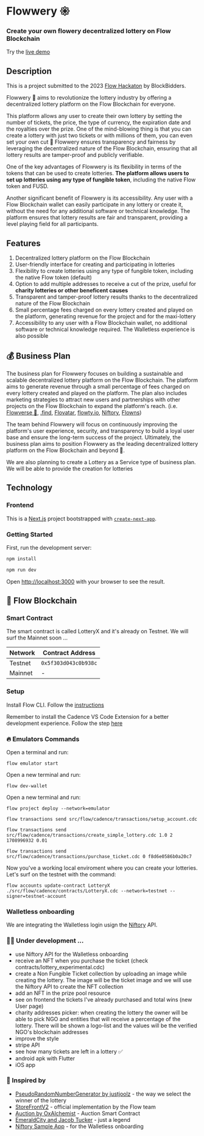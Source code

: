 # Flowwery 𑁍
### Create your own flowery decentralized lottery on Flow Blockchain ###

Try the [live demo](https://flowwery.vercel.app/)

## Description

This is a project submitted to the 2023 [Flow Hackaton](https://hackathon.flow.com/) by BlockBidders.

Flowwery 🌺 aims to revolutionize the lottery industry by offering a decentralized lottery platform on the Flow Blockchain for everyone. 

This platform allows any user to create their own lottery by setting the number of tickets, the price, the type of currency, the expiration date and the royalties over the prize. 
One of the mind-blowing thing is that you can create a lottery with just two tickets or with millions of them, you can even set your own cut 🤯 
Flowwery ensures transparency and fairness by leveraging the decentralized nature of the Flow Blockchain, ensuring that all lottery results are tamper-proof and publicly verifiable.

One of the key advantages of Flowwery is its flexibility in terms of the tokens that can be used to create lotteries. **The platform allows users to set up lotteries using any type of fungible token**, including the native Flow token and FUSD.

Another significant benefit of Flowwery is its accessibility. Any user with a Flow Blockchain wallet can easily participate in any lottery or create it, without the need for any additional software or technical knowledge. The platform ensures that lottery results are fair and transparent, providing a level playing field for all participants.


## Features

1. Decentralized lottery platform on the Flow Blockchain
2. User-friendly interface for creating and participating in lotteries
3. Flexibility to create lotteries using any type of fungible token, including the native Flow token (default)
4. Option to add multiple addresses to receive a cut of the prize, useful for **charity lotteries or other beneficent causes**
5. Transparent and tamper-proof lottery results thanks to the decentralized nature of the Flow Blockchain
6. Small percentage fees charged on every lottery created and played on the platform, generating revenue for the project and for the maxi-lottery 
7. Accessibility to any user with a Flow Blockchain wallet, no additional software or technical knowledge required. The Walletless experience is also possible


## 💰 Business Plan

The business plan for Flowwery focuses on building a sustainable and scalable decentralized lottery platform on the Flow Blockchain. The platform aims to generate revenue through a small percentage of fees charged on every lottery created and played on the platform. 
The plan also includes marketing strategies to attract new users and partnerships with other projects on the Flow Blockchain to expand the platform's reach. 
(i.e. [Flowverse 🌊](https://www.socknft.com/), [.find](https://find.xyz/), [Flovatar](https://flovatar.com), [flowty.io](https://docs.flowty.io), [Niftory](https://docs.niftory.com/home/), [Flowns](https://docs.flowns.org/))

The team behind Flowwery will focus on continuously improving the platform's user experience, security, and transparency to build a loyal user base and ensure the long-term success of the project. Ultimately, the business plan aims to position Flowwery as the leading decentralized lottery platform on the Flow Blockchain and beyond 🚀.

We are also planning to create a Lottery as a Service type of business plan. We will be able to provide the creation for lotteries 


## Technology

### Frontend

This is a [Next.js](https://nextjs.org/) project bootstrapped with [`create-next-app`](https://github.com/vercel/next.js/tree/canary/packages/create-next-app).

### Getting Started

First, run the development server:

```bash
npm install

npm run dev
```

Open [http://localhost:3000](http://localhost:3000) with your browser to see the result.



## 🌱 Flow Blockchain

### Smart Contract
The smart contract is called LotteryX and it's already on Testnet.
We will surf the Mainnet soon ...

| Network         | Contract Address     |
| --------------- | -------------------- |
| Testnet         | `0x5f303d043c0b938c` |
| Mainnet         |         -            |


### Setup
Install Flow CLI. Follow the [instructions](https://developers.flow.com/tools/flow-cli/install)

Remember to install the Cadence VS Code Extension for a better development experience. Follow the step [here](https://developers.flow.com/tools/vscode-extension/index)


### 🔥 Emulators Commands
Open a terminal and run:
```
flow emulator start
```

Open a new terminal and run:
```
flow dev-wallet
```

Open a new terminal and run:
```
flow project deploy --network=emulator

flow transactions send src/flow/cadence/transactions/setup_account.cdc

flow transactions send src/flow/cadence/transactions/create_simple_lottery.cdc 1.0 2 1708996932 0.01

flow transactions send src/flow/cadence/transactions/purchase_ticket.cdc 0 f8d6e0586b0a20c7      
```

Now you've a working local enviroment where you can create your lotteries.
Let's surf on the testnet with the command:
```
flow accounts update-contract LotteryX ./src/flow/cadence/contracts/LotteryX.cdc --network=testnet --signer=testnet-account
```

### Walletless onboarding

We are integrating the Walletless login usign the [Niftory](https://www.niftory.com/) API.


### 👨‍💻 Under development ...

- use Niftory API for the Walletless onboarding 
- receive an NFT when you purchase the ticket (check contracts/lottery_experimental.cdc)
- create a Non Fungible Ticket collection by uploading an image while creating the lottery. The image will be the ticket image and we will use the Niftory API to create the NFT collection
- add an NFT in the prize pool resource
- see on frontend the tickets I've already purchased and total wins (new User page)
- charity addresses picker: when creating the lottery the owner will be able to pick NGO and entities that will receive a percentage of the lottery. There will be shown a logo-list and the values will be the verified NGO's blockchain addresses
- improve the style
- stripe API
- see how many tickets are left in a lottery ✅
- android apk with Flutter
- iOS app 


### 🙏 Inspired by

- [PseudoRandomNumberGenerator by justjoolz](https://github.com/justjoolz/PRNG/) - the way we select the winner of the lottery
- [StoreFrontV2](https://github.com/onflow/nft-storefront) - official implementation by the Flow team
- [Auction by OxAlchemist](https://github.com/0xAlchemist/flow-auction/blob/master/contracts/Auction.cdc) - Auction Smart Contract
- [EmeraldCity and Jacob Tucker](https://www.ecdao.org/) - just a legend
- [Niftory Sample App](https://github.com/Niftory/niftory-samples/tree/main/walletless-onboarding) - for the Walletless onboarding